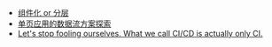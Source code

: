 - [组件化 or 分层](https://github.com/xufei/blog/issues/50)
- [单页应用的数据流方案探索](https://github.com/xufei/blog/issues/47)
- [Let's stop fooling ourselves. What we call CI/CD is actually only CI.
](https://dev.to/canarian/let-s-stop-fooling-ourselves-what-we-call-ci-cd-is-actually-only-ci-13c)
